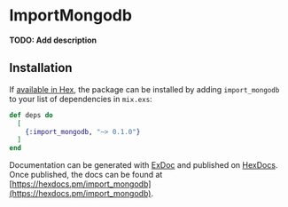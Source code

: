 # ImportMongodb

**TODO: Add description**

## Installation

If [available in Hex](https://hex.pm/docs/publish), the package can be installed
by adding `import_mongodb` to your list of dependencies in `mix.exs`:

```elixir
def deps do
  [
    {:import_mongodb, "~> 0.1.0"}
  ]
end
```

Documentation can be generated with [ExDoc](https://github.com/elixir-lang/ex_doc)
and published on [HexDocs](https://hexdocs.pm). Once published, the docs can
be found at [https://hexdocs.pm/import_mongodb](https://hexdocs.pm/import_mongodb).

